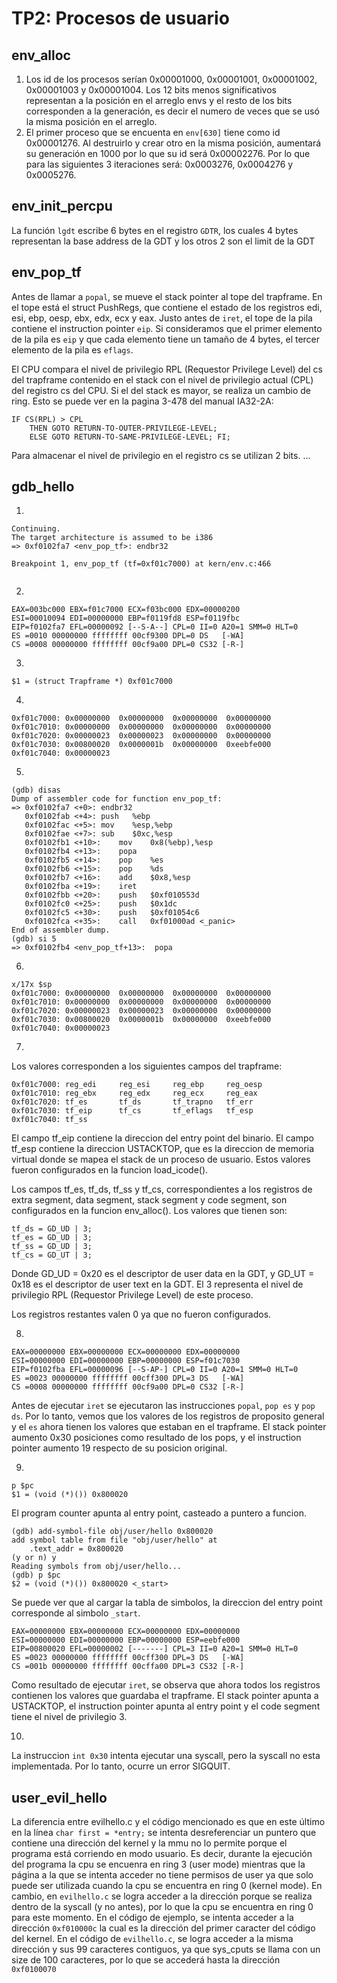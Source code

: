TP2: Procesos de usuario
========================

env_alloc
---------

1. Los id de los procesos serían 0x00001000, 0x00001001, 0x00001002, 0x00001003 y 0x00001004. Los 12 bits menos significativos representan a la posición en el arreglo envs y el resto de los bits corresponden a la generación, es decir el numero de veces que se usó la misma posición en el arreglo.
2. El primer proceso que se encuenta en `env[630]` tiene como id 0x00001276. Al destruirlo y crear otro en la misma posición, aumentará su generación en 1000 por lo que su id será 0x00002276. Por lo que para las siguientes 3 iteraciones será: 0x0003276, 0x0004276 y 0x0005276. 


env_init_percpu
---------------

La función `lgdt` escribe 6 bytes en el registro `GDTR`, los cuales 4 bytes representan la base address de la GDT y los otros 2 son el limit de la GDT 


env_pop_tf
----------
Antes de llamar a `popal`, se mueve el stack pointer al tope del trapframe. En el tope está el struct PushRegs, que contiene el estado de los registros edi, esi, ebp, oesp, ebx, edx, ecx y eax.
Justo antes de `iret`, el tope de la pila contiene el instruction pointer `eip`.
Si consideramos que el primer elemento de la pila es `eip` y que cada elemento tiene un tamaño de 4 bytes, el tercer elemento de la pila es `eflags`.


El CPU compara el nivel de privilegio RPL (Requestor Privilege Level) del cs del trapframe contenido en el stack con el nivel de privilegio actual (CPL) del registro cs del CPU. Si el del stack es mayor, se realiza un cambio de ring. Esto se puede ver en la pagina 3-478 del manual IA32-2A:
```
IF CS(RPL) > CPL
	THEN GOTO RETURN-TO-OUTER-PRIVILEGE-LEVEL;
	ELSE GOTO RETURN-TO-SAME-PRIVILEGE-LEVEL; FI;
```

Para almacenar el nivel de privilegio en el registro cs se utilizan 2 bits.
...


gdb_hello
---------

1.
```
Continuing.
The target architecture is assumed to be i386
=> 0xf0102fa7 <env_pop_tf>:	endbr32 

Breakpoint 1, env_pop_tf (tf=0xf01c7000) at kern/env.c:466


```

2.
```
EAX=003bc000 EBX=f01c7000 ECX=f03bc000 EDX=00000200
ESI=00010094 EDI=00000000 EBP=f0119fd8 ESP=f0119fbc
EIP=f0102fa7 EFL=00000092 [--S-A--] CPL=0 II=0 A20=1 SMM=0 HLT=0
ES =0010 00000000 ffffffff 00cf9300 DPL=0 DS   [-WA]
CS =0008 00000000 ffffffff 00cf9a00 DPL=0 CS32 [-R-]

```

3.
```
$1 = (struct Trapframe *) 0xf01c7000

```

4.
```
0xf01c7000:	0x00000000	0x00000000	0x00000000	0x00000000
0xf01c7010:	0x00000000	0x00000000	0x00000000	0x00000000
0xf01c7020:	0x00000023	0x00000023	0x00000000	0x00000000
0xf01c7030:	0x00800020	0x0000001b	0x00000000	0xeebfe000
0xf01c7040:	0x00000023

```
5.
```
(gdb) disas
Dump of assembler code for function env_pop_tf:
=> 0xf0102fa7 <+0>:	endbr32 
   0xf0102fab <+4>:	push   %ebp
   0xf0102fac <+5>:	mov    %esp,%ebp
   0xf0102fae <+7>:	sub    $0xc,%esp
   0xf0102fb1 <+10>:	mov    0x8(%ebp),%esp
   0xf0102fb4 <+13>:	popa   
   0xf0102fb5 <+14>:	pop    %es
   0xf0102fb6 <+15>:	pop    %ds
   0xf0102fb7 <+16>:	add    $0x8,%esp
   0xf0102fba <+19>:	iret   
   0xf0102fbb <+20>:	push   $0xf010553d
   0xf0102fc0 <+25>:	push   $0x1dc
   0xf0102fc5 <+30>:	push   $0xf01054c6
   0xf0102fca <+35>:	call   0xf01000ad <_panic>
End of assembler dump.
(gdb) si 5
=> 0xf0102fb4 <env_pop_tf+13>:	popa 

```
6.
```
x/17x $sp
0xf01c7000:	0x00000000	0x00000000	0x00000000	0x00000000
0xf01c7010:	0x00000000	0x00000000	0x00000000	0x00000000
0xf01c7020:	0x00000023	0x00000023	0x00000000	0x00000000
0xf01c7030:	0x00800020	0x0000001b	0x00000000	0xeebfe000
0xf01c7040:	0x00000023

```
7.
Los valores corresponden a los siguientes campos del trapframe:
```
0xf01c7000:	reg_edi		reg_esi		reg_ebp		reg_oesp
0xf01c7010:	reg_ebx		reg_edx		reg_ecx		reg_eax
0xf01c7020:	tf_es		tf_ds		tf_trapno	tf_err
0xf01c7030:	tf_eip		tf_cs		tf_eflags	tf_esp
0xf01c7040:	tf_ss
```

El campo tf_eip contiene la direccion del entry point del binario.
El campo tf_esp contiene la direccion USTACKTOP, que es la direccion de memoria virtual donde se mapea el stack de un proceso de usuario.
Estos valores fueron configurados en la funcion load_icode().

Los campos tf_es, tf_ds, tf_ss y tf_cs, correspondientes a los registros de extra segment, data segment, stack segment y code segment, son configurados en la funcion env_alloc().
Los valores que tienen son:

```
tf_ds = GD_UD | 3;
tf_es = GD_UD | 3;
tf_ss = GD_UD | 3;
tf_cs = GD_UT | 3;
```
Donde GD_UD = 0x20 es el descriptor de user data en la GDT, y GD_UT = 0x18 es el descriptor de user text en la GDT. El 3 representa el nivel de privilegio RPL (Requestor Privilege Level) de este proceso.

Los registros restantes valen 0 ya que no fueron configurados.

8.

```
EAX=00000000 EBX=00000000 ECX=00000000 EDX=00000000
ESI=00000000 EDI=00000000 EBP=00000000 ESP=f01c7030
EIP=f0102fba EFL=00000096 [--S-AP-] CPL=0 II=0 A20=1 SMM=0 HLT=0
ES =0023 00000000 ffffffff 00cff300 DPL=3 DS   [-WA]
CS =0008 00000000 ffffffff 00cf9a00 DPL=0 CS32 [-R-]

```
Antes de ejecutar `iret` se ejecutaron las instrucciones `popal`, `pop es` y `pop ds`. Por lo tanto, vemos que los valores de los registros de proposito general y el `es` ahora tienen los valores que estaban en el trapframe. El stack pointer aumento 0x30 posiciones como resultado de los pops, y el instruction pointer aumento 19 respecto de su posicion original.

9.

```
p $pc
$1 = (void (*)()) 0x800020
```

El program counter apunta al entry point, casteado a puntero a funcion.

```
(gdb) add-symbol-file obj/user/hello 0x800020
add symbol table from file "obj/user/hello" at
	.text_addr = 0x800020
(y or n) y
Reading symbols from obj/user/hello...
(gdb) p $pc
$2 = (void (*)()) 0x800020 <_start>

```

Se puede ver que al cargar la tabla de simbolos, la direccion del entry point corresponde al simbolo `_start`.

```
EAX=00000000 EBX=00000000 ECX=00000000 EDX=00000000
ESI=00000000 EDI=00000000 EBP=00000000 ESP=eebfe000
EIP=00800020 EFL=00000002 [-------] CPL=3 II=0 A20=1 SMM=0 HLT=0
ES =0023 00000000 ffffffff 00cff300 DPL=3 DS   [-WA]
CS =001b 00000000 ffffffff 00cffa00 DPL=3 CS32 [-R-]

```

Como resultado de ejecutar `iret`, se observa que ahora todos los registros contienen los valores que guardaba el trapframe. El stack pointer apunta a USTACKTOP, el instruction pointer apunta al entry point y el code segment tiene el nivel de privilegio 3.

10. 
La instruccion `int 0x30` intenta ejecutar una syscall, pero la syscall no esta implementada. Por lo tanto, ocurre un error SIGQUIT.

user_evil_hello
---------------

La diferencia entre evilhello.c y el código mencionado es que en este último en la línea ` char first = *entry; ` se intenta desreferenciar un puntero que contiene una dirección del kernel y la mmu no lo permite porque el programa está corriendo en modo usuario.
Es decir, durante la ejecución del programa la cpu se encuenra en ring 3 (user mode) mientras que la página a la que se intenta acceder no tiene permisos de user ya que solo puede ser utilizada cuando la cpu se encuentra en ring 0 (kernel mode).
En cambio, en `evilhello.c` se logra acceder a la dirección porque se realiza dentro de la syscall (y no antes), por lo que la cpu se encuentra en ring 0 para este momento.
En el código de ejemplo, se intenta acceder a la dirección `0xf010000c` la cual es la dirección del primer caracter del código del kernel.
En el código de `evilhello.c`, se logra acceder a la misma dirección y sus 99 caracteres contiguos, ya que sys_cputs se llama con un size de 100 caracteres, por lo que se accederá hasta la dirección `0xf0100070`